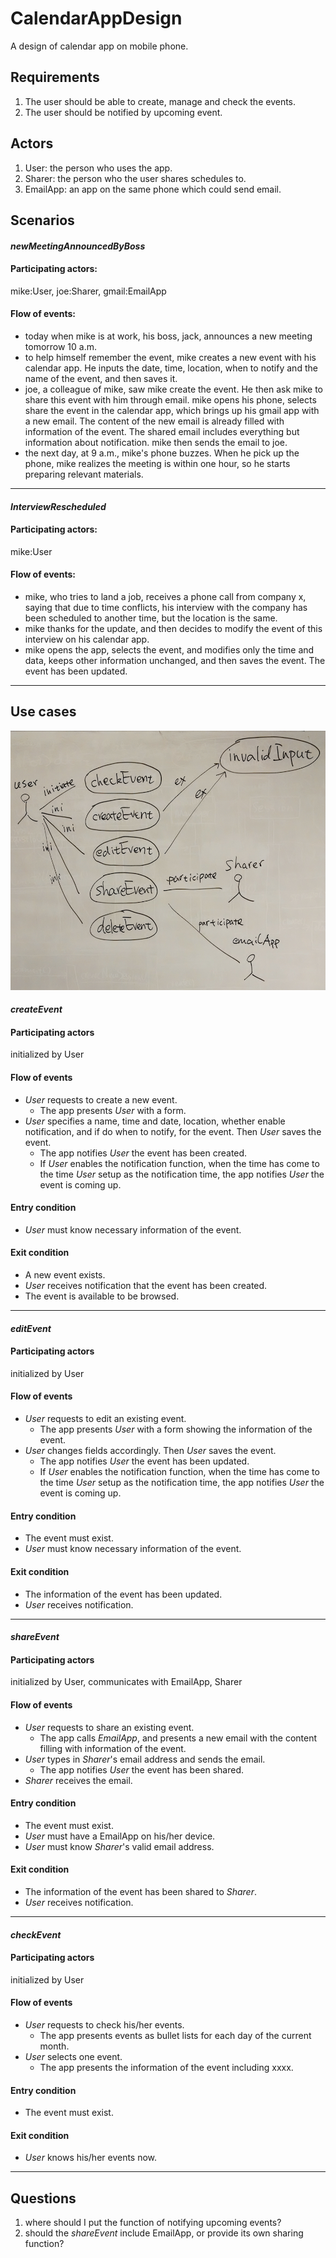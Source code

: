 CalendarAppDesign
=================

A design of calendar app on mobile phone.

## Requirements
1. The user should be able to create, manage and check the events.
2. The user should be notified by upcoming event.

## Actors
1. User: the person who uses the app.
2. Sharer: the person who the user shares schedules to.
3. EmailApp: an app on the same phone which could send email.

## Scenarios
#### _newMeetingAnnouncedByBoss_
#### Participating actors: 
mike:User, joe:Sharer, gmail:EmailApp
#### Flow of events:
- today when mike is at work, his boss, jack, announces a new meeting tomorrow 10 a.m.
- to help himself remember the event, mike creates a new event with his calendar app. He inputs the date, time, location, when to notify and the name of the event, and then saves it.
- joe, a colleague of mike, saw mike create the event. He then ask mike to share this event with him through email. mike opens his phone, selects share the event in the calendar app, which brings up his gmail app with a new email. The content of the new email is already filled with information of the event. The shared email includes everything but information about notification. mike then sends the email to joe.
- the next day, at 9 a.m., mike's phone buzzes. When he pick up the phone, mike realizes the meeting is within one hour, so he starts preparing relevant materials.

***

#### _InterviewRescheduled_
#### Participating actors: 
mike:User
#### Flow of events:
- mike, who tries to land a job, receives a phone call from company x, saying that due to time conflicts, his interview with the company has been scheduled to another time, but the location is the same.
- mike thanks for the update, and then decides to modify the event of this interview on his calendar app.
- mike opens the app, selects the event, and modifies only the time and data, keeps other information unchanged, and then saves the event. The event has been updated.

***

## Use cases
![Use cases](use_cases.png)

#### _createEvent_
#### Participating actors
initialized by User
#### Flow of events
- _User_ requests to create a new event.
	- The app presents _User_ with a form. 
- _User_ specifies a name, time and date, location, whether enable notification, and if do when to notify, for the event. Then _User_ saves the event.
	- The app notifies _User_ the event has been created.
	- If _User_ enables the notification function, when the time has come to the time _User_ setup as the notification time, the app notifies _User_ the event is coming up.
#### Entry condition
- _User_ must know necessary information of the event.
#### Exit condition
- A new event exists.
- _User_ receives notification that the event has been created.
- The event is available to be browsed.

***

#### _editEvent_
#### Participating actors
initialized by User
#### Flow of events
- _User_ requests to edit an existing event.
	- The app presents _User_ with a form showing the information of the event. 
- _User_ changes fields accordingly. Then _User_ saves the event.
	- The app notifies _User_ the event has been updated.
	- If _User_ enables the notification function, when the time has come to the time _User_ setup as the notification time, the app notifies _User_ the event is coming up.
#### Entry condition
- The event must exist.
- _User_ must know necessary information of the event.
#### Exit condition
- The information of the event has been updated.
- _User_ receives notification.

***

#### _shareEvent_
#### Participating actors
initialized by User, communicates with EmailApp, Sharer
#### Flow of events
- _User_ requests to share an existing event.
	- The app calls _EmailApp_, and presents a new email with the content filling with information of the event.
- _User_ types in _Sharer_'s email address and sends the email.
	- The app notifies _User_ the event has been shared.
- _Sharer_ receives the email.
#### Entry condition
- The event must exist.
- _User_ must have a EmailApp on his/her device.
- _User_ must know _Sharer_'s valid email address.
#### Exit condition
- The information of the event has been shared to _Sharer_.
- _User_ receives notification.

***

#### _checkEvent_
#### Participating actors
initialized by User
#### Flow of events
- _User_ requests to check his/her events.
	- The app presents events as bullet lists for each day of the current month.
- _User_ selects one event.
	- The app presents the information of the event including xxxx.
#### Entry condition
- The event must exist.
#### Exit condition
- _User_ knows his/her events now.

***

## Questions
1. where should I put the function of notifying upcoming events?
2. should the _shareEvent_ include EmailApp, or provide its own sharing function?